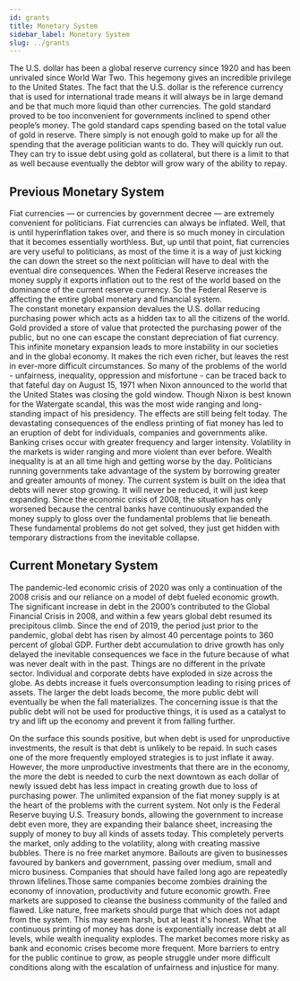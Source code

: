 ```yaml
---
id: grants
title: Monetary System
sidebar_label: Monetary System
slug: ../grants
---
```


The U.S. dollar has been a global reserve currency since 1920 and has been unrivaled since World War Two. This hegemony gives an incredible privilege to the United States.
The fact that the U.S. dollar is the reference currency that is used for international trade means it will always be in large demand and be that much more liquid than other currencies.
The gold standard proved to be too inconvenient for governments inclined to spend other people’s money. The gold standard caps spending based on the total value of gold in reserve. There simply is not enough gold to make up for all the spending that the average politician wants to do. They will quickly run out. They can try to issue debt using gold as collateral, but there is a limit to that as well because eventually the debtor will grow wary of the ability to repay.

## Previous Monetary System

Fiat currencies — or currencies by government decree — are extremely convenient for politicians. Fiat currencies can always be inflated. Well, that is until hyperinflation takes over, and there is so much money in circulation that it becomes essentially worthless. But, up until that point, fiat currencies are very useful to politicians, as most of the time it is a way of just kicking the can down the street so the next politician will have to deal with the eventual dire consequences.
When the Federal Reserve increases the money supply it exports inflation out to the rest of the world based on the dominance of the current reserve currency. So the Federal Reserve is affecting the entire global monetary and financial system.   
The constant monetary expansion devalues the U.S. dollar reducing purchasing power which acts as a hidden tax to all the citizens of the world.
Gold provided a store of value that protected the purchasing power of the public, but no one can escape the constant depreciation of fiat currency.
This infinite monetary expansion leads to more instability in our societies and in the global economy. It makes the rich even richer, but leaves the rest in ever-more difficult circumstances.
So many of the problems of the world - unfairness, inequality, oppression and misfortune - can be traced back to that fateful day on August 15, 1971 when Nixon announced to the world that the United States was closing the gold window. 
Though Nixon is best known for the Watergate scandal, this was the most wide ranging and long-standing impact of his presidency. The effects are still being felt today.
The devastating consequences of the endless printing of fiat money has led to an eruption of debt for individuals, companies and governments alike. Banking crises occur with greater frequency and larger intensity. Volatility in the markets is wider ranging and more violent than ever before. Wealth inequality is at an all time high and getting worse by the day.
Politicians running governments take advantage of the system by borrowing greater and greater amounts of money. The current system is built on the idea that debts will never stop growing. It will never be reduced, it will just keep expanding.
Since the economic crisis of 2008, the situation has only worsened because the central banks have continuously expanded the money supply to gloss over the fundamental problems that lie beneath.  
These fundamental problems do not get solved, they just get hidden with temporary distractions from the inevitable collapse.

## Current Monetary System
The pandemic-led economic crisis of 2020 was only a continuation of the 2008 crisis and our reliance on a model of debt fueled economic growth. The significant increase in debt in the 2000’s contributed to the Global Financial Crisis in 2008, and within a few years global debt resumed its precipitous climb. Since the end of 2019, the period just prior to the pandemic, global debt has risen by almost 40 percentage points to 360 percent of global GDP. Further debt accumulation to drive growth has only delayed the inevitable consequences we face in the future because of what was never dealt with in the past. 
Things are no different in the private sector. Individual and corporate debts have exploded in size across the globe. 
As debts increase it fuels overconsumption leading to rising prices of assets. The larger the debt loads become, the more public debt will eventually be when the fall materializes. The concerning issue is that the public debt will not be used for productive things, it is used as a catalyst to try and lift up the economy and prevent it from falling further.

On the surface this sounds positive, but when debt is used for unproductive investments, the result is that debt is unlikely to be repaid. In such cases one of the more frequently employed strategies is to just inflate it away. However, the more unproductive investments that there are in the economy, the more the debt is needed to curb the next downtown as each dollar of newly issued debt has less impact in creating growth due to loss of purchasing power. 
The unlimited expansion of the fiat money supply is at the heart of the problems with the current system. Not only is the Federal Reserve buying U.S. Treasury bonds, allowing the government to increase debt even more, they are expanding their balance sheet, increasing the supply of money to buy all kinds of assets today.
This completely perverts the market, only adding to the volatility, along with creating massive bubbles.
There is no free market anymore. Bailouts are given to businesses favoured by bankers and government, passing over medium, small and micro business. Companies that should have failed long ago are repeatedly thrown lifelines.Those same companies become zombies draining the economy of innovation, productivity and future economic growth.
Free markets are supposed to cleanse the business community of the failed and flawed. Like nature, free markets should purge that which does not adapt from the system. This may seem harsh, but at least it's honest.
What the continuous printing of money has done is exponentially increase debt at all levels, while wealth inequality explodes. The market becomes more risky as bank and economic crises become more frequent. More barriers to entry for the public continue to grow, as people struggle under more difficult conditions along with the escalation of unfairness and injustice for many. 
